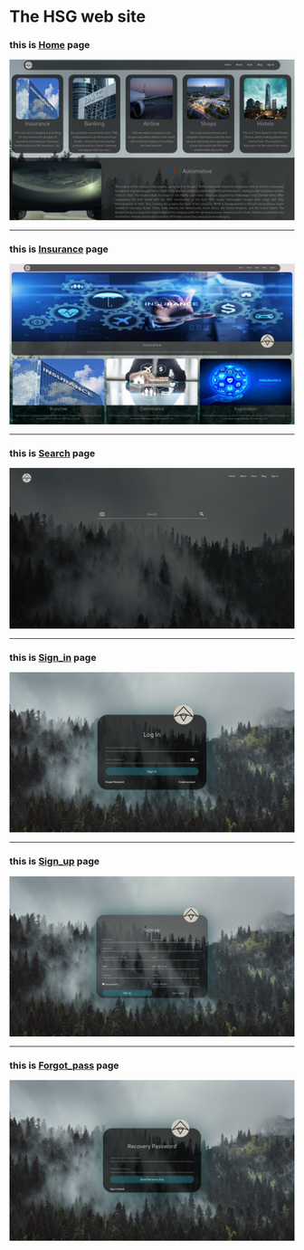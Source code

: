 # The HSG web site
<h3>this is <a href="./Home.html">Home</a> page</h3>
<img class="" src="./image/Screenshot_2023-01-03_09_12_19.png" alt="" title="Search">
<hr>
<h3>this is <a href="./insurance_page.html">Insurance</a> page</h3>
<img class="" src="./image/insurance_page.png" alt="" title="Search">
<hr>
<h3>this is <a href="./Search.html">Search</a> page</h3>
<img class="" src="./image/Screenshot_search.png" alt="" title="Search">
<hr>
<h3>this is <a href="./sign_in.html">Sign_in</a> page</h3>
<img class="" src="./image/Screenshot_sign-in.png" alt="" title="Search">
<hr>
<h3>this is <a href="./sign_up.html">Sign_up</a> page</h3>
<img class="" src="./image/Screenshot_sign-up.png" alt="" title="Search">
<hr>
<h3>this is <a href="./forgot_password.html">Forgot_pass</a> page</h3>
<img class="" src="./image/Screenshot_forgot-password.png" alt="" title="Search">

